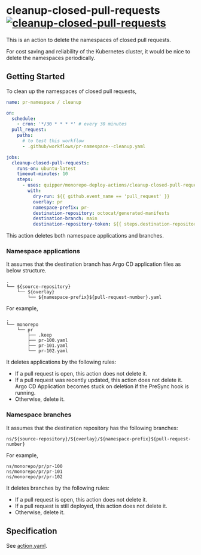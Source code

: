 # cleanup-closed-pull-requests [![cleanup-closed-pull-requests](https://github.com/quipper/monorepo-deploy-actions/actions/workflows/cleanup-closed-pull-requests.yaml/badge.svg)](https://github.com/quipper/monorepo-deploy-actions/actions/workflows/cleanup-closed-pull-requests.yaml)

This is an action to delete the namespaces of closed pull requests.

For cost saving and reliability of the Kubernetes cluster,
it would be nice to delete the namespaces periodically.

## Getting Started

To clean up the namespaces of closed pull requests,

```yaml
name: pr-namespace / cleanup

on:
  schedule:
    - cron: '*/30 * * * *' # every 30 minutes
  pull_request:
    paths:
      # to test this workflow
      - .github/workflows/pr-namespace--cleanup.yaml

jobs:
  cleanup-closed-pull-requests:
    runs-on: ubuntu-latest
    timeout-minutes: 10
    steps:
      - uses: quipper/monorepo-deploy-actions/cleanup-closed-pull-requests@v1
        with:
          dry-run: ${{ github.event_name == 'pull_request' }}
          overlay: pr
          namespace-prefix: pr-
          destination-repository: octocat/generated-manifests
          destination-branch: main
          destination-repository-token: ${{ steps.destination-repository-github-app.outputs.token }}
```

This action deletes both namespace applications and branches.

### Namespace applications

It assumes that the destination branch has Argo CD application files as below structure.

```
.
└── ${source-repository}
    └── ${overlay}
        └── ${namespace-prefix}${pull-request-number}.yaml
```

For example,

```
.
└── monorepo
    └── pr
        ├── .keep
        ├── pr-100.yaml
        ├── pr-101.yaml
        └── pr-102.yaml
```

It deletes applications by the following rules:

- If a pull request is open, this action does not delete it.
- If a pull request was recently updated, this action does not delete it.
  Argo CD Application becomes stuck on deletion if the PreSync hook is running.
- Otherwise, delete it.

### Namespace branches

It assumes that the destination repository has the following branches:

```
ns/${source-repository}/${overlay}/${namespace-prefix}${pull-request-number}
```

For example,

```
ns/monorepo/pr/pr-100
ns/monorepo/pr/pr-101
ns/monorepo/pr/pr-102
```

It deletes branches by the following rules:

- If a pull request is open, this action does not delete it.
- If a pull request is still deployed, this action does not delete it.
- Otherwise, delete it.

## Specification

See [action.yaml](action.yaml).
